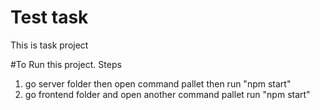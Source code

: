 # Test task
This is task project

#To Run this project.
Steps

1. go server folder then open command pallet then run "npm start"
2. go frontend folder and open another command pallet run "npm start"

